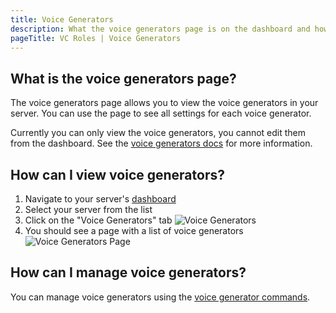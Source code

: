 ```yaml
---
title: Voice Generators
description: What the voice generators page is on the dashboard and how to use it.
pageTitle: VC Roles | Voice Generators
---
```


## What is the voice generators page?

The voice generators page allows you to view the voice generators in your server. You can use the page to see all settings for each voice generator.

Currently you can only view the voice generators, you cannot edit them from the dashboard. See the [voice generators docs](/docs/features/voice-generators) for more information.

## How can I view voice generators?

1. Navigate to your server's [dashboard](/dashboard)
2. Select your server from the list
3. Click on the "Voice Generators" tab
![Voice Generators](/assets/dashboard-sidebar-generator.png)
4. You should see a page with a list of voice generators
![Voice Generators Page](/assets/dashboard-voice-generators.png)

## How can I manage voice generators?

You can manage voice generators using the [voice generator commands](/docs/commands/generators).
